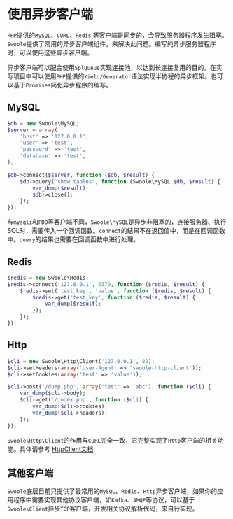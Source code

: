 # 使用异步客户端

 `PHP`提供的`MySQL`、`CURL`、`Redis` 等客户端是同步的，会导致服务器程序发生阻塞。`Swoole`提供了常用的异步客户端组件，来解决此问题。编写纯异步服务器程序时，可以使用这些异步客户端。

异步客户端可以配合使用`SplQueue`实现连接池，以达到长连接复用的目的。在实际项目中可以使用`PHP`提供的`Yield/Generator`语法实现半协程的异步框架。也可以基于`Promises`简化异步程序的编写。

MySQL
----
```php
$db = new Swoole\MySQL;
$server = array(
    'host' => '127.0.0.1',
    'user' => 'test',
    'password' => 'test',
    'database' => 'test',
);

$db->connect($server, function ($db, $result) {
    $db->query("show tables", function (Swoole\MySQL $db, $result) {
		var_dump($result);
		$db->close();
    });
});
```

与`mysqli`和`PDO`等客户端不同，`Swoole\MySQL`是异步非阻塞的，连接服务器、执行SQL时，需要传入一个回调函数。`connect`的结果不在返回值中，而是在回调函数中。`query`的结果也需要在回调函数中进行处理。

Redis
----
```php
$redis = new Swoole\Redis;
$redis->connect('127.0.0.1', 6379, function ($redis, $result) {
    $redis->set('test_key', 'value', function ($redis, $result) {
        $redis->get('test_key', function ($redis, $result) {
            var_dump($result);
        });
    });
});
```

Http
---
```php
$cli = new Swoole\Http\Client('127.0.0.1', 80);
$cli->setHeaders(array('User-Agent' => 'swoole-http-client'));
$cli->setCookies(array('test' => 'value'));

$cli->post('/dump.php', array("test" => 'abc'), function ($cli) {
    var_dump($cli->body);
    $cli->get('/index.php', function ($cli) {
        var_dump($cli->cookies);
        var_dump($cli->headers);
    });
});
```

`Swoole\Http\Client`的作用与`CURL`完全一致，它完整实现了`Http`客户端的相关功能。具体请参考 [HttpClient文档](/wiki/page/p-http_client.html)

其他客户端
----
`Swoole`底层目前只提供了最常用的`MySQL`、`Redis`、`Http`异步客户端，如果你的应用程序中需要实现其他协议客户端，如`Kafka`、`AMQP`等协议，可以基于`Swoole\Client`异步`TCP`客户端，开发相关协议解析代码，来自行实现。
